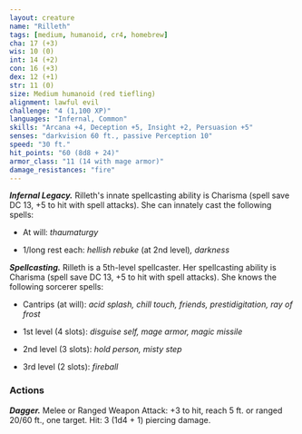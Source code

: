 ```yaml
---
layout: creature
name: "Rilleth"
tags: [medium, humanoid, cr4, homebrew]
cha: 17 (+3)
wis: 10 (0)
int: 14 (+2)
con: 16 (+3)
dex: 12 (+1)
str: 11 (0)
size: Medium humanoid (red tiefling)
alignment: lawful evil
challenge: "4 (1,100 XP)"
languages: "Infernal, Common"
skills: "Arcana +4, Deception +5, Insight +2, Persuasion +5"
senses: "darkvision 60 ft., passive Perception 10"
speed: "30 ft."
hit_points: "60 (8d8 + 24)"
armor_class: "11 (14 with mage armor)"
damage_resistances: "fire"
---
```


***Infernal Legacy.*** Rilleth's innate spellcasting ability is Charisma (spell save DC 13, +5 to hit with spell attacks). She can innately cast the following spells:

* At will: <i>thaumaturgy</i>

* 1/long rest each: <i>hellish rebuke</i> (at 2nd level)<i>, darkness</i>

***Spellcasting.*** Rilleth is a 5th-level spellcaster. Her spellcasting ability is Charisma (spell save DC 13, +5 to hit with spell attacks). She knows the following sorcerer spells:

* Cantrips (at will): <i>acid splash, chill touch, friends, prestidigitation, ray of frost</i>

* 1st level (4 slots): <i>disguise self, mage armor, magic missile</i>

* 2nd level (3 slots): <i>hold person, misty step</i>

* 3rd level (2 slots): <i>fireball</i>

### Actions

***Dagger.*** Melee or Ranged Weapon Attack: +3 to hit, reach 5 ft. or ranged 20/60 ft., one target. Hit: 3 (1d4 + 1) piercing damage.
